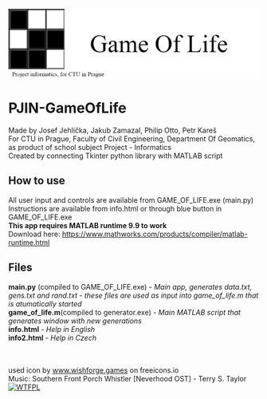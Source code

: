 <img src="gameOfLifeBanner.png" alt="Game of Life banner"/> <br>

# PJIN-GameOfLife
Made by Josef Jehlička, Jakub Zamazal, Philip Otto, Petr Kareš <br>
For CTU in Prague, Faculty of Civil Engineering, Department Of Geomatics, as product of school subject Project - Informatics <br>
Created by connecting Tkinter python library with MATLAB script <br>
## How to use
All user input and controls are available from GAME_OF_LIFE.exe (main.py) <br>
Instructions are available from info.html or through blue button in GAME_OF_LIFE.exe <br>
**This app requires MATLAB runtime 9.9 to work**<br>
Download here: https://www.mathworks.com/products/compiler/matlab-runtime.html <br>
## Files
**main.py** (compiled to GAME_OF_LIFE.exe) - _Main app, generates data.txt, gens.txt and rand.txt - these files are used as input into game_of_life.m that is atumatically started_ <br>
**game_of_life.m**(compiled to generator.exe) - _Main MATLAB script that generates window with new generations_ <br>
**info.html** - _Help in English_ <br>
**info2.html** - _Help in Czech_ <br> <br><br>

used icon by www.wishforge.games on freeicons.io <br>
Music:  Southern Front Porch Whistler [Neverhood OST] - Terry S. Taylor
<br>
        <a href="http://www.wtfpl.net/"><img
       src="http://www.wtfpl.net/wp-content/uploads/2012/12/wtfpl-badge-1.png"
       width="88" height="31" alt="WTFPL" /></a>
